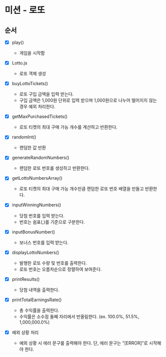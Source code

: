 # 미션 - 로또

## 순서

-[X] play()
    - 게임을 시작함
-[X] Lotto.js
    - 로또 객체 생성
-[X] buyLottoTickets()
    - 로또 구입 금액을 입력 받는다.
    - 구입 금액은 1,000원 단위로 입력 받으며 1,000원으로 나누어 떨어지지 않는 경우 예외 처리한다.
-[X] getMaxPurchasedTickets()
    - 로또 티켓의 최대 구매 가능 개수를 계산하고 반환한다.
-[X] randomInt()
    - 랜덤한 값 반환
-[X] generateRandomNumbers()
    - 랜덤한 로또 번호를 생성하고 반환한다.
-[X] getLottoNumbersArray()
    - 로또 티켓의 최대 구매 가능 개수만큼 랜덤한 로또 번호 배열을 만들고 반환한다.
-[X] inputWinningNumbers()
    - 당첨 번호를 입력 받는다.
    - 번호는 쉼표(,)를 기준으로 구분한다.
-[X] inputBonusNumber()
    - 보너스 번호를 입력 받는다.

-[X] displayLottoNumbers()
    - 발행한 로또 수량 및 번호를 출력한다.
    - 로또 번호는 오름차순으로 정렬하여 보여준다.
-[X] printResults()
    - 당첨 내역을 출력한다.
-[X] printTotalEarningsRate()
    - 총 수익률을 출력한다.
    - 수익률은 소수점 둘째 자리에서 반올림한다. (ex. 100.0%, 51.5%, 1,000,000.0%)
-[X] 예외 상황 처리
    - 예외 상황 시 에러 문구를 출력해야 한다. 단, 에러 문구는 "[ERROR]"로 시작해야 한다.
